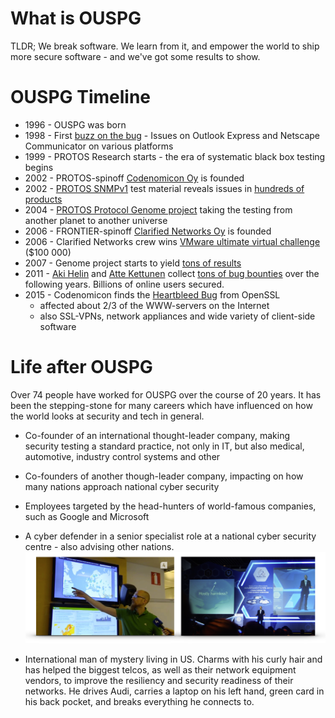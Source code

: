 # What is OUSPG

TLDR; We break software. We learn from it, and empower
the world to ship more secure software - and we've got some results to show. 

# OUSPG Timeline

 * 1996 - OUSPG was born
 * 1998 - First [buzz on the bug](http://sunsite.uakom.sk/sunworldonline/swol-08-1998/swol-08-emailbug.html) - Issues on Outlook Express and Netscape Communicator on various platforms
 * 1999 - PROTOS Research starts - the era of systematic black box testing begins
 * 2002 - PROTOS-spinoff [Codenomicon Oy](http://www.codenomicon.com/) is founded
 * 2002 - [PROTOS SNMPv1](   https://www.ee.oulu.fi/research/ouspg/PROTOS_Test-Suite_c06-snmpv1) test material reveals issues in [hundreds of products](http://www.cert.org/historical/advisories/CA-2002-03.cfm#vendors)
 * 2004 - [PROTOS Protocol Genome project](https://www.ee.oulu.fi/research/ouspg/genome/) taking the testing from another planet to another universe
 * 2006 - FRONTIER-spinoff [Clarified Networks Oy](https://www.clarifiednetworks.com/) is founded
 * 2006 - Clarified Networks crew wins [VMware ultimate virtual challenge](http://www.vmware.com/mena/company/news/releases/uvac_winners) ($100 000)
 * 2007 - Genome project starts to yield [tons of results](https://github.com/aoh/radamsa#some-known-results)
 * 2011 - [Aki Helin](https://github.com/aoh) and [Atte Kettunen](https://youtu.be/V4H7Pt6EfA8) collect [tons of bug bounties](https://www.chromium.org/Home/chromium-security/hall-of-fame) over the following years. Billions of online users secured.
 * 2015 - Codenomicon finds the [Heartbleed Bug](http://heartbleed.com/) from OpenSSL
   * affected about 2/3 of the WWW-servers on the Internet
   * also SSL-VPNs, network appliances and wide variety of client-side software

# Life after OUSPG

Over 74 people have worked for OUSPG over the course of 20 years.
It has been the stepping-stone for many careers which have influenced on how the
 world looks at security and tech in general.

 * Co-founder of an international thought-leader company, making security testing
   a standard practice, not only in IT, but also medical, automotive, industry
   control systems and other

 * Co-founders of another though-leader company, impacting on how many nations
  approach national cyber security

 * Employees targeted by the head-hunters of world-famous companies, such as
   Google and Microsoft

 * A cyber defender in a senior specialist role at a national cyber security centre - also advising other nations.
![National cyber defender in action - protecting his own country and helping others](defender.png)

 * International man of mystery living in US. Charms with his curly hair and has helped the biggest telcos, as well as their network equipment vendors, to improve the resiliency and security readiness of their networks. He drives Audi, carries a laptop on his left hand, green card in his back pocket, and breaks everything he connects to.
